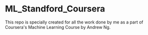 # ML_Standford_Coursera
This repo is specially created for all the work done by me as a part of Coursera's Machine Learning Course by Andrew Ng.
